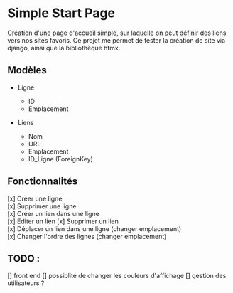 # Simple Start Page
Création d'une page d'accueil simple, sur laquelle on peut définir des liens vers nos sites favoris.
Ce projet me permet de tester la création de site via django, ainsi que la bibliothèque htmx.

## Modèles
- Ligne
    - ID
    - Emplacement

- Liens
    - Nom
    - URL
    - Emplacement
    - ID_Ligne (ForeignKey)

## Fonctionnalités
[x] Créer une ligne  
[x] Supprimer une ligne  
[x] Créer un lien dans une ligne  
[x] Editer un lien
[x] Supprimer un lien  
[x] Déplacer un lien dans une ligne (changer emplacement)  
[x] Changer l'ordre des lignes (changer emplacement)

## TODO : 
[] front end
[] possiblité de changer les couleurs d'affichage
[] gestion des utilisateurs ?